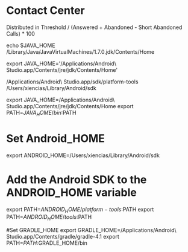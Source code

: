 Contact Center
==============

 Distributed in Threshold / (Answered + Abandoned - Short Abandoned Calls) * 100


echo $JAVA_HOME /Library/Java/JavaVirtualMachines/1.7.0.jdk/Contents/Home


export JAVA_HOME='/Applications/Android\ Studio.app/Contents/jre/jdk/Contents/Home'

/Applications/Android\ Studio.app/sdk/platform-tools
/Users/xiencias/Library/Android/sdk


export JAVA_HOME=/Applications/Android\ Studio.app/Contents/jre/jdk/Contents/Home
export PATH=${JAVA_HOME}/bin:$PATH

# Set Android_HOME
export ANDROID_HOME=/Users/xiencias/Library/Android/sdk

# Add the Android SDK to the ANDROID_HOME variable
export PATH=$ANDROID_HOME/platform-tools:$PATH
export PATH=$ANDROID_HOME/tools:$PATH

#Set GRADLE_HOME
export GRADLE_HOME=/Applications/Android\ Studio.app/Contents/gradle/gradle-4.1
export PATH=$PATH:$GRADLE_HOME/bin